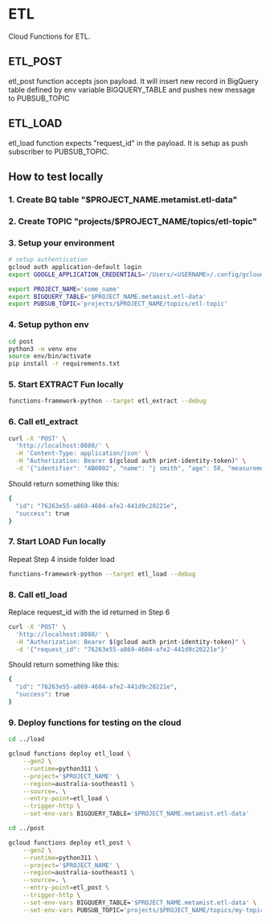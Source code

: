 # ETL

Cloud Functions for ETL.

## ETL_POST

etl_post function accepts json payload. It will insert new record in BigQuery table defined by env variable BIGQUERY_TABLE and pushes new message to PUBSUB_TOPIC


## ETL_LOAD

etl_load function expects "request_id" in the payload. It is setup as push subscriber to PUBSUB_TOPIC.


## How to test locally

### 1. Create BQ table "$PROJECT_NAME.metamist.etl-data"

### 2. Create TOPIC "projects/$PROJECT_NAME/topics/etl-topic"

### 3. Setup your environment

```bash
# setup authentication
gcloud auth application-default login
export GOOGLE_APPLICATION_CREDENTIALS='/Users/<USERNAME>/.config/gcloud/application_default_credentials.json'

export PROJECT_NAME='some_name'
export BIGQUERY_TABLE='$PROJECT_NAME.metamist.etl-data'
export PUBSUB_TOPIC='projects/$PROJECT_NAME/topics/etl-topic'

```

### 4. Setup python env

```bash
cd post
python3 -m venv env
source env/bin/activate
pip install -r requirements.txt
```

### 5. Start EXTRACT Fun locally

```bash
functions-framework-python --target etl_extract --debug
```

### 6. Call etl_extract

```bash
curl -X 'POST' \
  'http://localhost:8080/' \
  -H 'Content-Type: application/json' \
  -H "Authorization: Bearer $(gcloud auth print-identity-token)" \
  -d '{"identifier": "AB0002", "name": "j smith", "age": 50, "measurement": "98.7", "observation": "B++", "receipt_date": "1/02/2023"}'
```

Should return something like this:

```bash
{
  "id": "76263e55-a869-4604-afe2-441d9c20221e",
  "success": true
}
```

### 7. Start LOAD Fun locally

Repeat Step 4 inside folder load

```bash
functions-framework-python --target etl_load --debug
```

### 8. Call etl_load

Replace request_id with the id returned in Step 6

```bash
curl -X 'POST' \
  'http://localhost:8080/' \
  -H "Authorization: Bearer $(gcloud auth print-identity-token)" \
  -d '{"request_id": "76263e55-a869-4604-afe2-441d9c20221e"}'
```

Should return something like this:

```bash
{
  "id": "76263e55-a869-4604-afe2-441d9c20221e",
  "success": true
}
```


### 9. Deploy functions for testing on the cloud

```bash
cd ../load

gcloud functions deploy etl_load \
    --gen2 \
    --runtime=python311 \
    --project='$PROJECT_NAME' \
    --region=australia-southeast1 \
    --source=. \
    --entry-point=etl_load \
    --trigger-http \
    --set-env-vars BIGQUERY_TABLE='$PROJECT_NAME.metamist.etl-data'
```

```bash
cd ../post

gcloud functions deploy etl_post \
    --gen2 \
    --runtime=python311 \
    --project='$PROJECT_NAME' \
    --region=australia-southeast1 \
    --source=. \
    --entry-point=etl_post \
    --trigger-http \
    --set-env-vars BIGQUERY_TABLE='$PROJECT_NAME.metamist.etl-data' \
    --set-env-vars PUBSUB_TOPIC='projects/$PROJECT_NAME/topics/my-topic'
```
